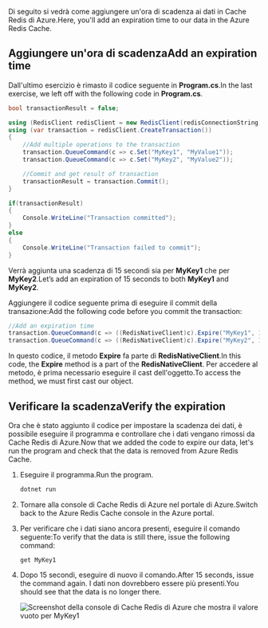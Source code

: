 <span data-ttu-id="642a1-101">Di seguito si vedrà come aggiungere un'ora di scadenza ai dati in Cache Redis di Azure.</span><span class="sxs-lookup"><span data-stu-id="642a1-101">Here, you'll add an expiration time to our data in the Azure Redis Cache.</span></span>

## <a name="add-an-expiration-time"></a><span data-ttu-id="642a1-102">Aggiungere un'ora di scadenza</span><span class="sxs-lookup"><span data-stu-id="642a1-102">Add an expiration time</span></span>

<span data-ttu-id="642a1-103">Dall'ultimo esercizio è rimasto il codice seguente in **Program.cs**.</span><span class="sxs-lookup"><span data-stu-id="642a1-103">In the last exercise, we left off with the following code in **Program.cs**.</span></span>

```csharp
bool transactionResult = false;

using (RedisClient redisClient = new RedisClient(redisConnectionString))
using (var transaction = redisClient.CreateTransaction())
{
    //Add multiple operations to the transaction
    transaction.QueueCommand(c => c.Set("MyKey1", "MyValue1"));
    transaction.QueueCommand(c => c.Set("MyKey2", "MyValue2"));

    //Commit and get result of transaction
    transactionResult = transaction.Commit();
}

if(transactionResult)
{
    Console.WriteLine("Transaction committed");
}
else
{
    Console.WriteLine("Transaction failed to commit");
}
```

<span data-ttu-id="642a1-104">Verrà aggiunta una scadenza di 15 secondi sia per **MyKey1** che per **MyKey2**.</span><span class="sxs-lookup"><span data-stu-id="642a1-104">Let’s add an expiration of 15 seconds to both **MyKey1** and **MyKey2**.</span></span>

<span data-ttu-id="642a1-105">Aggiungere il codice seguente prima di eseguire il commit della transazione:</span><span class="sxs-lookup"><span data-stu-id="642a1-105">Add the following code before you commit the transaction:</span></span>

```csharp
//Add an expiration time
transaction.QueueCommand(c => ((RedisNativeClient)c).Expire("MyKey1", 15));
transaction.QueueCommand(c => ((RedisNativeClient)c).Expire("MyKey2", 15));
```

<span data-ttu-id="642a1-106">In questo codice, il metodo **Expire** fa parte di **RedisNativeClient**.</span><span class="sxs-lookup"><span data-stu-id="642a1-106">In this code, the **Expire** method is a part of the **RedisNativeClient**.</span></span> <span data-ttu-id="642a1-107">Per accedere al metodo, è prima necessario eseguire il cast dell'oggetto.</span><span class="sxs-lookup"><span data-stu-id="642a1-107">To access the method, we must first cast our object.</span></span>

## <a name="verify-the-expiration"></a><span data-ttu-id="642a1-108">Verificare la scadenza</span><span class="sxs-lookup"><span data-stu-id="642a1-108">Verify the expiration</span></span>

<span data-ttu-id="642a1-109">Ora che è stato aggiunto il codice per impostare la scadenza dei dati, è possibile eseguire il programma e controllare che i dati vengano rimossi da Cache Redis di Azure.</span><span class="sxs-lookup"><span data-stu-id="642a1-109">Now that we added the code to expire our data, let's run the program and check that the data is removed from Azure Redis Cache.</span></span>

1. <span data-ttu-id="642a1-110">Eseguire il programma.</span><span class="sxs-lookup"><span data-stu-id="642a1-110">Run the program.</span></span>

    ```bash
    dotnet run
    ```

1. <span data-ttu-id="642a1-111">Tornare alla console di Cache Redis di Azure nel portale di Azure.</span><span class="sxs-lookup"><span data-stu-id="642a1-111">Switch back to the Azure Redis Cache console in the Azure portal.</span></span>

1. <span data-ttu-id="642a1-112">Per verificare che i dati siano ancora presenti, eseguire il comando seguente:</span><span class="sxs-lookup"><span data-stu-id="642a1-112">To verify that the data is still there, issue the following command:</span></span>

    ```console
    get MyKey1
    ```

1. <span data-ttu-id="642a1-113">Dopo 15 secondi, eseguire di nuovo il comando.</span><span class="sxs-lookup"><span data-stu-id="642a1-113">After 15 seconds, issue the command again.</span></span> <span data-ttu-id="642a1-114">I dati non dovrebbero essere più presenti.</span><span class="sxs-lookup"><span data-stu-id="642a1-114">You should see that the data is no longer there.</span></span>

    ![Screenshot della console di Cache Redis di Azure che mostra il valore vuoto per MyKey1](../media/6-redis-console-data-expiration.png)